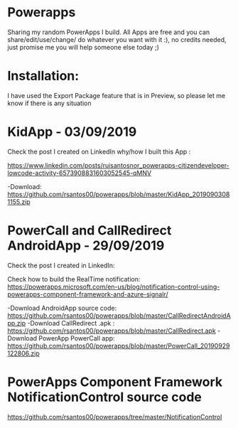 # Powerapps
Sharing my random PowerApps I build. All Apps are free and you can share/edit/use/change/ do whatever you want with it :), no credits needed, just promise me you will help someone else today ;)

# Installation:
I have used the Export Package feature that is in Preview, so please let me know if there is any situation

# KidApp - 03/09/2019

Check the post I created on LinkedIn why/how I built this App : 

https://www.linkedin.com/posts/ruisantosnor_powerapps-citizendeveloper-lowcode-activity-6573908831603052545-qMNV

-Download: https://github.com/rsantos00/powerapps/blob/master/KidApp_20190903081155.zip

# PowerCall and CallRedirect AndroidApp - 29/09/2019

Check the post I created in LinkedIn:

Check how to build the RealTime notification:
https://powerapps.microsoft.com/en-us/blog/notification-control-using-powerapps-component-framework-and-azure-signalr/

-Download AndroidApp source code: https://github.com/rsantos00/powerapps/blob/master/CallRedirectAndroidApp.zip
-Download CallRedirect .apk : https://github.com/rsantos00/powerapps/blob/master/CallRedirect.apk 
-Download PowerApp PowerCall app: https://github.com/rsantos00/powerapps/blob/master/PowerCall_20190929122806.zip

# PowerApps Component Framework NotificationControl source code
https://github.com/rsantos00/powerapps/tree/master/NotificationControl
